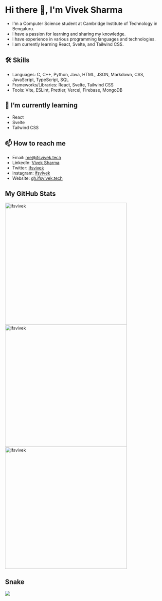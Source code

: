 # Hi there 👋, I'm Vivek Sharma

- I'm a Computer Science student at Cambridge Institute of Technology in Bengaluru.
- I have a passion for learning and sharing my knowledge.
- I have experience in various programming languages and technologies.
- I am currently learning React, Svelte, and Tailwind CSS.

## 🛠 Skills
- Languages: C, C++, Python, Java, HTML, JSON, Markdown, CSS, JavaScript, TypeScript, SQL
- Frameworks/Libraries: React, Svelte, Tailwind CSS
- Tools: Vite, ESLint, Prettier, Vercel, Firebase, MongoDB

## 🌱 I’m currently learning
- React
- Svelte
- Tailwind CSS

## 📫 How to reach me
- Email: [me@ifsvivek.tech](mailto:me@ifsvivek.tech)
- LinkedIn: [Vivek Sharma](https://www.linkedin.com/in/ifsvivek/)
- Twitter: [ifsvivek](https://twitter.com/ifsvivek)
- Instagram: [ifsvivek](https://www.instagram.com/ifsvivek/)
- Website: [gh.ifsvivek.tech](https://gh.ifsvivek.tech)


## My GitHub Stats
<div>
    <img src="https://github-readme-stats.vercel.app/api/top-langs?username=ifsvivek&theme=github_dark_dimmed&show_icons=true&locale=en&layout=compact" alt="ifsvivek" width="400" />
</br>
    <img src="https://github-readme-stats.vercel.app/api?username=ifsvivek&theme=github_dark_dimmed&show_icons=true&locale=en" alt="ifsvivek" width="400" />
    </br>
    <img src="https://github-readme-streak-stats.herokuapp.com/?user=ifsvivek&theme=github_dark_dimmed&" alt="ifsvivek" width="400" />
</div>






## Snake
![](https://gh.ifsvivek.tech/snake/github-contribution-grid-snake-dark.svg#gh-dark-mode-only)


